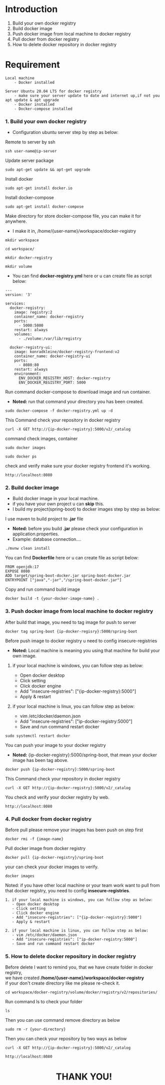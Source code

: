 # Introduction

1. Build your own docker registry
2. Build docker image
3. Push docker image from local machine to docker registry
4. Pull docker from docker registry
5. How to delete docker repository in docker registry

# Requirement
    Local machine
        - Docker installed

    Server Ubuntu 20.04 LTS for docker registry
        - make sure your server update to date and internet up,if not you apt update & apt upgrade
        - Docker installed
        - Docker-compose installed

### 1. Build your own docker registry
- Configuration ubuntu server step by step as below:

Remote to server by ssh
````
ssh user-name@ip-server 
````
Update server package
````
sudo apt-get update && apt-get upgrade
````
Install docker
````
sudo apt-get install docker.io
````
Install docker-compose
````
sudo apt-get install docker-compose
````
Make directory for store docker-compose file, you can make it for anywhere.
- I make it in, /home/{user-name}/workspace/docker-registry
````
mkdir workspace
````
````
cd workspace/
````
````
mkdir docker-registry
````
````
mkdir volume
````
- You can find **docker-registry.yml** here or u can create file as script below:
````
---
version: '3'

services:
  docker-registry:
    image: registry:2
    container_name: docker-registry
    ports:
      - 5000:5000
    restart: always
    volumes:
      - ./volume:/var/lib/registry

  docker-registry-ui:
    image: konradkleine/docker-registry-frontend:v2
    container_name: docker-registry-ui
    ports:
      - 8080:80
    restart: always
    environment:
      ENV_DOCKER_REGISTRY_HOST: docker-registry
      ENV_DOCKER_REGISTRY_PORT: 5000
````
Run command docker-compose to download image and run container.
- **Noted:** run that command your directory you has been created.
````
sudo docker-compose -f docker-registry.yml up -d
````
This Command check your repository in docker registry
````
curl -X GET http://{ip-docker-registry}:5000/v2/_catalog
````
command check images, container 
````
sudo docker images
````
````
sudo docker ps
````
check and verify make sure your docker registry frontend it's working.
````
http://localhost:8080
````
### 2. Build docker image
- Build docker image in your local machine.
- if you have your own project u can **skip** this.
- I build my project(spring-boot) to docker images step by step as below:

I use maven to build project to **.jar** file
- **Noted:** before you build **.jar** please check your configuration in application.properties.
- Example: database connection.... 
````
./mvnw clean install
````
You can find **Dockerfile** here or u can create file as script below:
````
FROM openjdk:17
EXPOSE 8080
ADD target/spring-boot-docker.jar spring-boot-docker.jar
ENTRYPOINT ["java","-jar","/spring-boot-docker.jar"]
````
Copy and run command build image
````
docker build -t {your-docker-image-name} .
````
### 3. Push docker image from local machine to docker registry
After build that image, you need to tag image for push to server
````
docker tag spring-boot {ip-docker-regisry}:5000/spring-boot
````
Before push image to docker registry u need to config insecure-registries
- **Noted:** Local machine is meaning you using that machine for build your own image.
1. if your local machine is windows, you can follow step as below:
   - Open docker desktop
   - Click setting
   - Click docker engine
   - Add "insecure-registries": ["{ip-docker-registry}:5000"]
   - Apply & restart

2. if your local machine is linux, you can follow step as below:
   - vim /etc/docker/daemon.json
   - Add "insecure-registries": ["ip-docker-registry:5000"]
   - Save and run command restart docker
````
sudo systemctl restart docker
````
You can push your image to your docker registry
- **Noted:** {ip-docker-registry}:5000/spring-boot, that mean your docker image has been tag above.
````
docker push {ip-docker-registry}:5000/spring-boot
````
This Command check your repository in docker registry
````
curl -X GET http://{ip-docker-registry}:5000/v2/_catalog
````
You check and verify your docker registry by web.
````
http://localhost:8080
````
### 4. Pull docker from docker registry
Before pull please remove your images has been push on step first
````
docker rmi -f {image-name}
````
Pull docker image from docker registry
````
docker pull {ip-docker-registry}/spring-boot
````
your can check your docker images to verify.
````
docker images
````
Noted: if you have other local machine or your team work want to pull from that docker registry, you need to config **insecure-registries**.
````
1. if your local machine is windows, you can follow step as below:
   - Open docker desktop
   - Click setting
   - Click docker engine
   - Add "insecure-registries": ["{ip-docker-registry}:5000"]
   - Apply & restart

2. if your local machine is linux, you can follow step as below:
   - vim /etc/docker/daemon.json
   - Add "insecure-registries": ["ip-docker-registry:5000"]
   - Save and run command restart docker
````
### 5. How to delete docker repository in docker registry
Before delete I want to remind you, that we have create folder in docker registry,<br>
we have created **/home/{user-name}/workspace/docker-registry** <br>
if your don't create directory like me please re-check it.
````
cd workspace/docker-registry/volume/docker/registry/v2/repositories/
````
Run command ls to check your folder
````
ls
````
Then you can use command remove directory as below 
````
sudo rm -r {your-directory}
````
Then you can check your repository by two ways as below
````
curl -X GET http://{ip-docker-registry}:5000/v2/_catalog
````
````
http://localhost:8080
````
# <center>THANK YOU!</center>